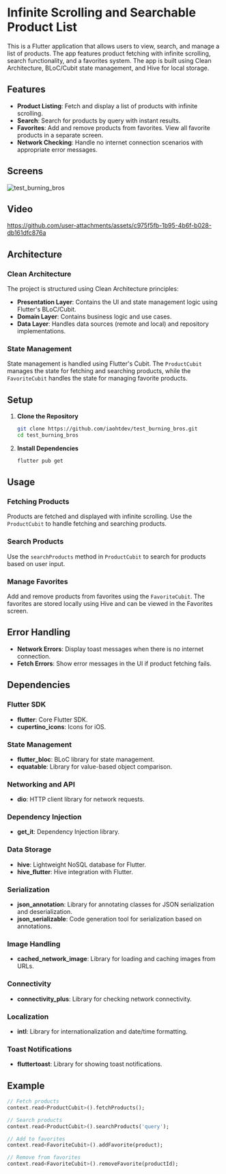# Infinite Scrolling and Searchable Product List

This is a Flutter application that allows users to view, search, and manage a list of products. The app features product fetching with infinite scrolling, search functionality, and a favorites system. The app is built using Clean Architecture, BLoC/Cubit state management, and Hive for local storage.

## Features

- **Product Listing**: Fetch and display a list of products with infinite scrolling.
- **Search**: Search for products by query with instant results.
- **Favorites**: Add and remove products from favorites. View all favorite products in a separate screen.
- **Network Checking**: Handle no internet connection scenarios with appropriate error messages.


## Screens
![test_burning_bros](https://github.com/user-attachments/assets/75edddbf-e288-4eff-bd66-cdba7d583f3f)

## Video


https://github.com/user-attachments/assets/c975f5fb-1b95-4b6f-b028-db161dfc876a



## Architecture

### Clean Architecture

The project is structured using Clean Architecture principles:

- **Presentation Layer**: Contains the UI and state management logic using Flutter's BLoC/Cubit.
- **Domain Layer**: Contains business logic and use cases.
- **Data Layer**: Handles data sources (remote and local) and repository implementations.

### State Management

State management is handled using Flutter's Cubit. The `ProductCubit` manages the state for fetching and searching products, while the `FavoriteCubit` handles the state for managing favorite products.

## Setup

1. **Clone the Repository**

    ```bash
    git clone https://github.com/iaohtdev/test_burning_bros.git
    cd test_burning_bros
    ```

2. **Install Dependencies**

    ```bash
    flutter pub get
    ```

## Usage

### Fetching Products

Products are fetched and displayed with infinite scrolling. Use the `ProductCubit` to handle fetching and searching products.

### Search Products

Use the `searchProducts` method in `ProductCubit` to search for products based on user input.

### Manage Favorites

Add and remove products from favorites using the `FavoriteCubit`. The favorites are stored locally using Hive and can be viewed in the Favorites screen.

## Error Handling

- **Network Errors**: Display toast messages when there is no internet connection.
- **Fetch Errors**: Show error messages in the UI if product fetching fails.


## Dependencies

### Flutter SDK
- **flutter**: Core Flutter SDK.
- **cupertino_icons**: Icons for iOS.
### State Management
- **flutter_bloc**: BLoC library for state management.
- **equatable**: Library for value-based object comparison.
### Networking and API
- **dio**: HTTP client library for network requests.
### Dependency Injection
- **get_it**: Dependency Injection library.
### Data Storage
- **hive**: Lightweight NoSQL database for Flutter.
- **hive_flutter**: Hive integration with Flutter.
### Serialization
- **json_annotation**: Library for annotating classes for JSON serialization and deserialization.
- **json_serializable**: Code generation tool for serialization based on annotations.
### Image Handling
- **cached_network_image**: Library for loading and caching images from URLs.
### Connectivity
- **connectivity_plus**: Library for checking network connectivity.
### Localization
- **intl**: Library for internationalization and date/time formatting.
### Toast Notifications
- **fluttertoast**: Library for showing toast notifications.


## Example

```dart
// Fetch products
context.read<ProductCubit>().fetchProducts();

// Search products
context.read<ProductCubit>().searchProducts('query');

// Add to favorites
context.read<FavoriteCubit>().addFavorite(product);

// Remove from favorites
context.read<FavoriteCubit>().removeFavorite(productId);
